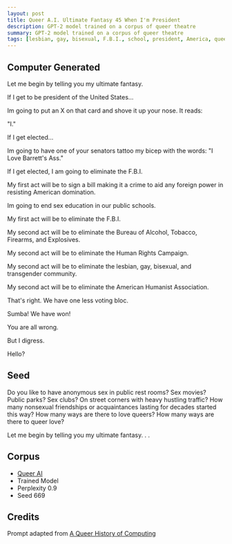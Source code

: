 ```yaml
---
layout: post
title: Queer A.I. Ultimate Fantasy 45 When I'm President
description: GPT-2 model trained on a corpus of queer theatre
summary: GPT-2 model trained on a corpus of queer theatre
tags: [lesbian, gay, bisexual, F.B.I., school, president, America, queer, GPT-2, RunwayML]
---
```


## Computer Generated

Let me begin by telling you my ultimate fantasy.

If I get to be president of the United States...

Im going to put an X on that card and shove it up your nose. It reads:

"I."

If I get elected...

Im going to have one of your senators tattoo my bicep with the words: "I Love Barrett's Ass."

If I get elected, I am going to eliminate the F.B.I.

My first act will be to sign a bill making it a crime to aid any foreign power in resisting American domination.

Im going to end sex education in our public schools.

My first act will be to eliminate the F.B.I.

My second act will be to eliminate the Bureau of Alcohol, Tobacco, Firearms, and Explosives.

My second act will be to eliminate the Human Rights Campaign.

My second act will be to eliminate the lesbian, gay, bisexual, and transgender community.

My second act will be to eliminate the American Humanist Association.

That's right. We have one less voting bloc.

Sumba! We have won!

You are all wrong.

But I digress.

Hello?


## Seed

Do you like to have anonymous sex in public rest rooms? Sex movies? Public parks? Sex clubs? On street corners with heavy hustling traffic? How many nonsexual friendships or acquaintances lasting for decades started this way? How many ways are there to love queers? How many ways are there to queer love?

Let me begin by telling you my ultimate fantasy. . .

## Corpus

- [Queer AI](/queerai)
- Trained Model
- Perplexity 0.9
- Seed 669

## Credits

Prompt adapted from [A Queer History of Computing](https://rhizome.org/editorial/2013/feb/19/queer-computing-1/)
